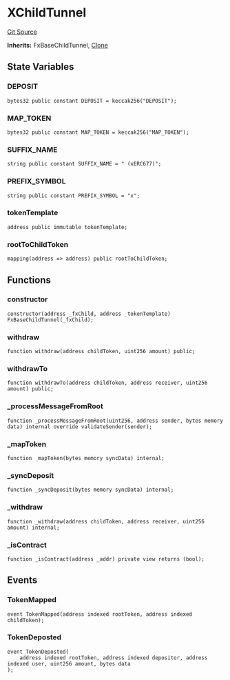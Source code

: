 # XChildTunnel
[Git Source](https://github.com/Passageway-Protocol/passageway-contracts/blob/b1d863b56b7778896c93bea0b98299fccb2c787f/contracts/polygon/XChildTunnel.sol)

**Inherits:**
FxBaseChildTunnel, [Clone](/contracts/lib/Clone.sol/contract.Clone.md)


## State Variables
### DEPOSIT

```solidity
bytes32 public constant DEPOSIT = keccak256("DEPOSIT");
```


### MAP_TOKEN

```solidity
bytes32 public constant MAP_TOKEN = keccak256("MAP_TOKEN");
```


### SUFFIX_NAME

```solidity
string public constant SUFFIX_NAME = " (xERC677)";
```


### PREFIX_SYMBOL

```solidity
string public constant PREFIX_SYMBOL = "x";
```


### tokenTemplate

```solidity
address public immutable tokenTemplate;
```


### rootToChildToken

```solidity
mapping(address => address) public rootToChildToken;
```


## Functions
### constructor


```solidity
constructor(address _fxChild, address _tokenTemplate) FxBaseChildTunnel(_fxChild);
```

### withdraw


```solidity
function withdraw(address childToken, uint256 amount) public;
```

### withdrawTo


```solidity
function withdrawTo(address childToken, address receiver, uint256 amount) public;
```

### _processMessageFromRoot


```solidity
function _processMessageFromRoot(uint256, address sender, bytes memory data) internal override validateSender(sender);
```

### _mapToken


```solidity
function _mapToken(bytes memory syncData) internal;
```

### _syncDeposit


```solidity
function _syncDeposit(bytes memory syncData) internal;
```

### _withdraw


```solidity
function _withdraw(address childToken, address receiver, uint256 amount) internal;
```

### _isContract


```solidity
function _isContract(address _addr) private view returns (bool);
```

## Events
### TokenMapped

```solidity
event TokenMapped(address indexed rootToken, address indexed childToken);
```

### TokenDeposted

```solidity
event TokenDeposted(
    address indexed rootToken, address indexed depositor, address indexed user, uint256 amount, bytes data
);
```

